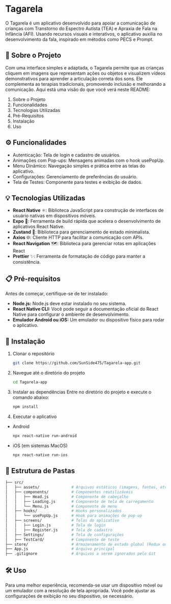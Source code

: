 # Tagarela

O Tagarela é um aplicativo desenvolvido para apoiar a comunicação de crianças com Transtorno do Espectro Autista (TEA) e Apraxia de Fala na Infância (AFI). Usando recursos visuais e interativos, o aplicativo auxilia no desenvolvimento da fala, inspirado em métodos como PECS e Prompt.

## 📖 Sobre o Projeto
Com uma interface simples e adaptada, o Tagarela permite que as crianças cliquem em imagens que representam ações ou objetos e visualizem vídeos demonstrativos para aprender a articulação correta dos sons. Ele complementa as terapias tradicionais, promovendo inclusão e melhorando a comunicação. Aqui está uma visão do que você verá neste README:

1. Sobre o Projeto
2. Funcionalidades
3. Tecnologias Utilizadas
4. Pré-Requisitos
5. Instalação
6. Uso

## ⚙️ Funcionalidades

- Autenticação: Tela de login e cadastro de usuários.
- Animações com Pop-ups: Mensagens animadas com o hook usePopUp.
- Menu Dinâmico: Navegação simples e prática entre as telas do aplicativo.
- Configurações: Gerenciamento de preferências do usuário.
- Tela de Testes: Componente para testes e exibição de dados.

## 💡 Tecnologias Utilizadas

- **React Native** ⚛️: Biblioteca JavaScript para construção de interfaces de usuário nativas em dispositivos móveis.
- **Expo** 🚀: Ferramenta de build rápida que acelera o desenvolvimento de aplicativos React Native.
- **Zustand** 🐻: Biblioteca para gerenciamento de estado minimalista.
- **Axios** 🌐: Cliente HTTP para facilitar a comunicação com APIs.
- **React Navigation** 🗺️: Biblioteca para gerenciar rotas em aplicações React
- **Prettier** ✨: Ferramenta de formatação de código para manter a consistência.

## 📋 Pré-requisitos

Antes de começar, certifique-se de ter instalado:

- **Node.js:** Node.js deve estar instalado no seu sistema.
- **React Native CLI:** Você pode seguir a documentação oficial do React Native para configurar o ambiente de desenvolvimento.
- **Emulador Android ou iOS:** Um emulador ou dispositivo físico para rodar o aplicativo.

## 🚀 Instalação

1. Clonar o repositório
   ```bash
   git clone https://github.com/SunSide475/Tagarela-app.git
2. Navegue até o diretório do projeto
   ```bash
   cd Tagarela-app
3. Instalar as dependências Entre no diretório do projeto e execute o comando abaixo:
   ```bash
   npm install
5. Executar o aplicativo
- Android
  ```bash
  npx react-native run-android
- iOS (em sistemas MacOS)
  ```bash
  npx react-native run-ios
## 📁 Estrutura de Pastas
```bash
├── src/
│   ├── assets/              # Arquivos estáticos (imagens, fontes, etc.)
│   ├── components/          # Componentes reutilizáveis
│   │   ├── Head.js          # Componente de cabeçalho
│   │   ├── Loading.js       # Componente de tela de carregamento
│   │   └── Menu.js          # Componente de menu
│   ├── hooks/               # Hooks personalizados
│   │   └── usePopUp.js      # Hook para animações de pop-up
│   ├── screens/             # Telas do aplicativo
│   │   ├── Login.js         # Tela de login
│   │   ├── Register.js      # Tela de cadastro
│   ├── Settings/            # Tela de configurações
│   ├── TestCard/            # Componente de teste
├── store/                   # Armazenamento de estado global (Redux ou similar)
├── App.js                   # Arquivo principal
├── .gitignore               # Arquivos a serem ignorados pelo Git
```
## 🛠️ Uso
Para uma melhor experiência, recomenda-se usar um dispositivo móvel ou um emulador com a resolução de tela apropriada. Você pode ajustar as configurações de exibição no seu dispositivo, se necessário.